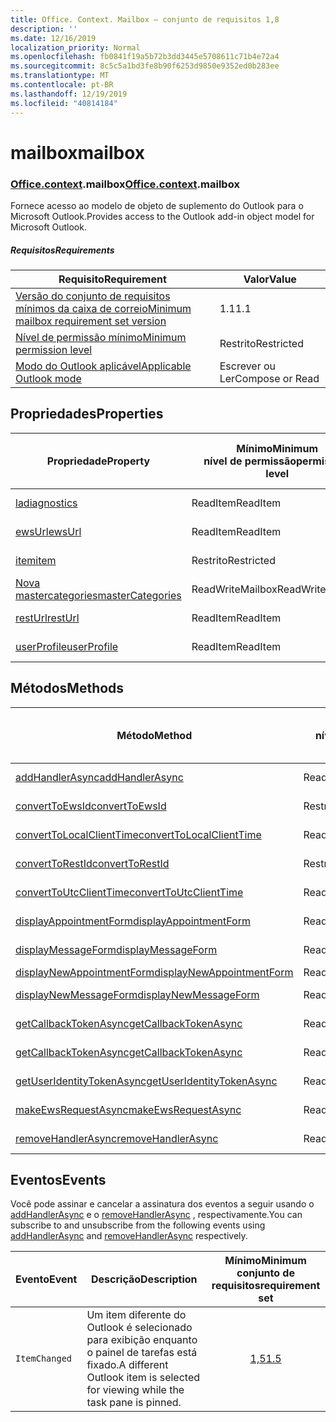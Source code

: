 ```yaml
---
title: Office. Context. Mailbox – conjunto de requisitos 1,8
description: ''
ms.date: 12/16/2019
localization_priority: Normal
ms.openlocfilehash: fb0841f19a5b72b3dd3445e5708611c71b4e72a4
ms.sourcegitcommit: 8c5c5a1bd3fe8b90f6253d9850e9352ed0b283ee
ms.translationtype: MT
ms.contentlocale: pt-BR
ms.lasthandoff: 12/19/2019
ms.locfileid: "40814184"
---
```

# <a name="mailbox"></a><span data-ttu-id="67445-102">mailbox</span><span class="sxs-lookup"><span data-stu-id="67445-102">mailbox</span></span>

### <a name="officeofficemdcontextofficecontextmdmailbox"></a><span data-ttu-id="67445-103">[Office](office.md)[.context](office.context.md).mailbox</span><span class="sxs-lookup"><span data-stu-id="67445-103">[Office](office.md)[.context](office.context.md).mailbox</span></span>

<span data-ttu-id="67445-104">Fornece acesso ao modelo de objeto de suplemento do Outlook para o Microsoft Outlook.</span><span class="sxs-lookup"><span data-stu-id="67445-104">Provides access to the Outlook add-in object model for Microsoft Outlook.</span></span>

##### <a name="requirements"></a><span data-ttu-id="67445-105">Requisitos</span><span class="sxs-lookup"><span data-stu-id="67445-105">Requirements</span></span>

|<span data-ttu-id="67445-106">Requisito</span><span class="sxs-lookup"><span data-stu-id="67445-106">Requirement</span></span>| <span data-ttu-id="67445-107">Valor</span><span class="sxs-lookup"><span data-stu-id="67445-107">Value</span></span>|
|---|---|
|[<span data-ttu-id="67445-108">Versão do conjunto de requisitos mínimos da caixa de correio</span><span class="sxs-lookup"><span data-stu-id="67445-108">Minimum mailbox requirement set version</span></span>](../../requirement-sets/outlook-api-requirement-sets.md)| <span data-ttu-id="67445-109">1.1</span><span class="sxs-lookup"><span data-stu-id="67445-109">1.1</span></span>|
|[<span data-ttu-id="67445-110">Nível de permissão mínimo</span><span class="sxs-lookup"><span data-stu-id="67445-110">Minimum permission level</span></span>](/outlook/add-ins/understanding-outlook-add-in-permissions)| <span data-ttu-id="67445-111">Restrito</span><span class="sxs-lookup"><span data-stu-id="67445-111">Restricted</span></span>|
|[<span data-ttu-id="67445-112">Modo do Outlook aplicável</span><span class="sxs-lookup"><span data-stu-id="67445-112">Applicable Outlook mode</span></span>](/outlook/add-ins/#extension-points)| <span data-ttu-id="67445-113">Escrever ou Ler</span><span class="sxs-lookup"><span data-stu-id="67445-113">Compose or Read</span></span>|

## <a name="properties"></a><span data-ttu-id="67445-114">Propriedades</span><span class="sxs-lookup"><span data-stu-id="67445-114">Properties</span></span>

| <span data-ttu-id="67445-115">Propriedade</span><span class="sxs-lookup"><span data-stu-id="67445-115">Property</span></span> | <span data-ttu-id="67445-116">Mínimo</span><span class="sxs-lookup"><span data-stu-id="67445-116">Minimum</span></span><br><span data-ttu-id="67445-117">nível de permissão</span><span class="sxs-lookup"><span data-stu-id="67445-117">permission level</span></span> | <span data-ttu-id="67445-118">Modelos</span><span class="sxs-lookup"><span data-stu-id="67445-118">Modes</span></span> | <span data-ttu-id="67445-119">Tipo de retorno</span><span class="sxs-lookup"><span data-stu-id="67445-119">Return type</span></span> | <span data-ttu-id="67445-120">Mínimo</span><span class="sxs-lookup"><span data-stu-id="67445-120">Minimum</span></span><br><span data-ttu-id="67445-121">conjunto de requisitos</span><span class="sxs-lookup"><span data-stu-id="67445-121">requirement set</span></span> |
|---|---|---|---|:---:|
| [<span data-ttu-id="67445-122">la</span><span class="sxs-lookup"><span data-stu-id="67445-122">diagnostics</span></span>](office.context.mailbox.diagnostics.md) | <span data-ttu-id="67445-123">ReadItem</span><span class="sxs-lookup"><span data-stu-id="67445-123">ReadItem</span></span> | <span data-ttu-id="67445-124">Escrever</span><span class="sxs-lookup"><span data-stu-id="67445-124">Compose</span></span><br><span data-ttu-id="67445-125">Leitura</span><span class="sxs-lookup"><span data-stu-id="67445-125">Read</span></span> | [<span data-ttu-id="67445-126">La</span><span class="sxs-lookup"><span data-stu-id="67445-126">Diagnostics</span></span>](/javascript/api/outlook/office.diagnostics?view=outlook-js-1.8) | [<span data-ttu-id="67445-127">1.1</span><span class="sxs-lookup"><span data-stu-id="67445-127">1.1</span></span>](../requirement-set-1.1/outlook-requirement-set-1.1.md) |
| [<span data-ttu-id="67445-128">ewsUrl</span><span class="sxs-lookup"><span data-stu-id="67445-128">ewsUrl</span></span>](/javascript/api/outlook/office.mailbox?view=outlook-js-1.8#ewsurl) | <span data-ttu-id="67445-129">ReadItem</span><span class="sxs-lookup"><span data-stu-id="67445-129">ReadItem</span></span> | <span data-ttu-id="67445-130">Escrever</span><span class="sxs-lookup"><span data-stu-id="67445-130">Compose</span></span><br><span data-ttu-id="67445-131">Leitura</span><span class="sxs-lookup"><span data-stu-id="67445-131">Read</span></span> | <span data-ttu-id="67445-132">String</span><span class="sxs-lookup"><span data-stu-id="67445-132">String</span></span> | [<span data-ttu-id="67445-133">1.1</span><span class="sxs-lookup"><span data-stu-id="67445-133">1.1</span></span>](../requirement-set-1.1/outlook-requirement-set-1.1.md) |
| [<span data-ttu-id="67445-134">item</span><span class="sxs-lookup"><span data-stu-id="67445-134">item</span></span>](office.context.mailbox.item.md) | <span data-ttu-id="67445-135">Restrito</span><span class="sxs-lookup"><span data-stu-id="67445-135">Restricted</span></span> | <span data-ttu-id="67445-136">Escrever</span><span class="sxs-lookup"><span data-stu-id="67445-136">Compose</span></span><br><span data-ttu-id="67445-137">Leitura</span><span class="sxs-lookup"><span data-stu-id="67445-137">Read</span></span> | [<span data-ttu-id="67445-138">Item</span><span class="sxs-lookup"><span data-stu-id="67445-138">Item</span></span>](/javascript/api/outlook/office.item?view=outlook-js-1.8) | [<span data-ttu-id="67445-139">1.1</span><span class="sxs-lookup"><span data-stu-id="67445-139">1.1</span></span>](../requirement-set-1.1/outlook-requirement-set-1.1.md) |
| [<span data-ttu-id="67445-140">Nova mastercategories</span><span class="sxs-lookup"><span data-stu-id="67445-140">masterCategories</span></span>](/javascript/api/outlook/office.mailbox?view=outlook-js-1.8#mastercategories) | <span data-ttu-id="67445-141">ReadWriteMailbox</span><span class="sxs-lookup"><span data-stu-id="67445-141">ReadWriteMailbox</span></span> | <span data-ttu-id="67445-142">Escrever</span><span class="sxs-lookup"><span data-stu-id="67445-142">Compose</span></span><br><span data-ttu-id="67445-143">Leitura</span><span class="sxs-lookup"><span data-stu-id="67445-143">Read</span></span> | [<span data-ttu-id="67445-144">MasterCategories</span><span class="sxs-lookup"><span data-stu-id="67445-144">MasterCategories</span></span>](/javascript/api/outlook/office.mastercategories?view=outlook-js-1.8) | [<span data-ttu-id="67445-145">1,8</span><span class="sxs-lookup"><span data-stu-id="67445-145">1.8</span></span>](../requirement-set-1.8/outlook-requirement-set-1.8.md) |
| [<span data-ttu-id="67445-146">restUrl</span><span class="sxs-lookup"><span data-stu-id="67445-146">restUrl</span></span>](/javascript/api/outlook/office.mailbox?view=outlook-js-1.8#resturl) | <span data-ttu-id="67445-147">ReadItem</span><span class="sxs-lookup"><span data-stu-id="67445-147">ReadItem</span></span> | <span data-ttu-id="67445-148">Escrever</span><span class="sxs-lookup"><span data-stu-id="67445-148">Compose</span></span><br><span data-ttu-id="67445-149">Leitura</span><span class="sxs-lookup"><span data-stu-id="67445-149">Read</span></span> | <span data-ttu-id="67445-150">String</span><span class="sxs-lookup"><span data-stu-id="67445-150">String</span></span> | [<span data-ttu-id="67445-151">1,5</span><span class="sxs-lookup"><span data-stu-id="67445-151">1.5</span></span>](../requirement-set-1.5/outlook-requirement-set-1.5.md) |
| [<span data-ttu-id="67445-152">userProfile</span><span class="sxs-lookup"><span data-stu-id="67445-152">userProfile</span></span>](office.context.mailbox.userProfile.md) | <span data-ttu-id="67445-153">ReadItem</span><span class="sxs-lookup"><span data-stu-id="67445-153">ReadItem</span></span> | <span data-ttu-id="67445-154">Escrever</span><span class="sxs-lookup"><span data-stu-id="67445-154">Compose</span></span><br><span data-ttu-id="67445-155">Leitura</span><span class="sxs-lookup"><span data-stu-id="67445-155">Read</span></span> | [<span data-ttu-id="67445-156">UserProfile</span><span class="sxs-lookup"><span data-stu-id="67445-156">UserProfile</span></span>](/javascript/api/outlook/office.userprofile?view=outlook-js-1.8) | [<span data-ttu-id="67445-157">1.1</span><span class="sxs-lookup"><span data-stu-id="67445-157">1.1</span></span>](../requirement-set-1.1/outlook-requirement-set-1.1.md) |

## <a name="methods"></a><span data-ttu-id="67445-158">Métodos</span><span class="sxs-lookup"><span data-stu-id="67445-158">Methods</span></span>

| <span data-ttu-id="67445-159">Método</span><span class="sxs-lookup"><span data-stu-id="67445-159">Method</span></span> | <span data-ttu-id="67445-160">Mínimo</span><span class="sxs-lookup"><span data-stu-id="67445-160">Minimum</span></span><br><span data-ttu-id="67445-161">nível de permissão</span><span class="sxs-lookup"><span data-stu-id="67445-161">permission level</span></span> | <span data-ttu-id="67445-162">Modelos</span><span class="sxs-lookup"><span data-stu-id="67445-162">Modes</span></span> | <span data-ttu-id="67445-163">Mínimo</span><span class="sxs-lookup"><span data-stu-id="67445-163">Minimum</span></span><br><span data-ttu-id="67445-164">conjunto de requisitos</span><span class="sxs-lookup"><span data-stu-id="67445-164">requirement set</span></span> |
|---|---|---|:---:|
| [<span data-ttu-id="67445-165">addHandlerAsync</span><span class="sxs-lookup"><span data-stu-id="67445-165">addHandlerAsync</span></span>](/javascript/api/outlook/office.mailbox?view=outlook-js-1.8#addhandlerasync-eventtype--handler--options--callback-) | <span data-ttu-id="67445-166">ReadItem</span><span class="sxs-lookup"><span data-stu-id="67445-166">ReadItem</span></span> | <span data-ttu-id="67445-167">Escrever</span><span class="sxs-lookup"><span data-stu-id="67445-167">Compose</span></span><br><span data-ttu-id="67445-168">Leitura</span><span class="sxs-lookup"><span data-stu-id="67445-168">Read</span></span> | [<span data-ttu-id="67445-169">1,5</span><span class="sxs-lookup"><span data-stu-id="67445-169">1.5</span></span>](../requirement-set-1.5/outlook-requirement-set-1.5.md) |
| [<span data-ttu-id="67445-170">convertToEwsId</span><span class="sxs-lookup"><span data-stu-id="67445-170">convertToEwsId</span></span>](/javascript/api/outlook/office.mailbox?view=outlook-js-1.8#converttoewsid-itemid--restversion-) | <span data-ttu-id="67445-171">Restrito</span><span class="sxs-lookup"><span data-stu-id="67445-171">Restricted</span></span> | <span data-ttu-id="67445-172">Escrever</span><span class="sxs-lookup"><span data-stu-id="67445-172">Compose</span></span><br><span data-ttu-id="67445-173">Leitura</span><span class="sxs-lookup"><span data-stu-id="67445-173">Read</span></span> | [<span data-ttu-id="67445-174">1.3</span><span class="sxs-lookup"><span data-stu-id="67445-174">1.3</span></span>](../requirement-set-1.3/outlook-requirement-set-1.3.md) |
| [<span data-ttu-id="67445-175">convertToLocalClientTime</span><span class="sxs-lookup"><span data-stu-id="67445-175">convertToLocalClientTime</span></span>](/javascript/api/outlook/office.mailbox?view=outlook-js-1.8#converttolocalclienttime-timevalue-) | <span data-ttu-id="67445-176">ReadItem</span><span class="sxs-lookup"><span data-stu-id="67445-176">ReadItem</span></span> | <span data-ttu-id="67445-177">Escrever</span><span class="sxs-lookup"><span data-stu-id="67445-177">Compose</span></span><br><span data-ttu-id="67445-178">Leitura</span><span class="sxs-lookup"><span data-stu-id="67445-178">Read</span></span> | [<span data-ttu-id="67445-179">1.1</span><span class="sxs-lookup"><span data-stu-id="67445-179">1.1</span></span>](../requirement-set-1.1/outlook-requirement-set-1.1.md) |
| [<span data-ttu-id="67445-180">convertToRestId</span><span class="sxs-lookup"><span data-stu-id="67445-180">convertToRestId</span></span>](/javascript/api/outlook/office.mailbox?view=outlook-js-1.8#converttorestid-itemid--restversion-) | <span data-ttu-id="67445-181">Restrito</span><span class="sxs-lookup"><span data-stu-id="67445-181">Restricted</span></span> | <span data-ttu-id="67445-182">Escrever</span><span class="sxs-lookup"><span data-stu-id="67445-182">Compose</span></span><br><span data-ttu-id="67445-183">Leitura</span><span class="sxs-lookup"><span data-stu-id="67445-183">Read</span></span> | [<span data-ttu-id="67445-184">1.3</span><span class="sxs-lookup"><span data-stu-id="67445-184">1.3</span></span>](../requirement-set-1.3/outlook-requirement-set-1.3.md) |
| [<span data-ttu-id="67445-185">convertToUtcClientTime</span><span class="sxs-lookup"><span data-stu-id="67445-185">convertToUtcClientTime</span></span>](/javascript/api/outlook/office.mailbox?view=outlook-js-1.8#converttoutcclienttime-input-) | <span data-ttu-id="67445-186">ReadItem</span><span class="sxs-lookup"><span data-stu-id="67445-186">ReadItem</span></span> | <span data-ttu-id="67445-187">Escrever</span><span class="sxs-lookup"><span data-stu-id="67445-187">Compose</span></span><br><span data-ttu-id="67445-188">Leitura</span><span class="sxs-lookup"><span data-stu-id="67445-188">Read</span></span> | [<span data-ttu-id="67445-189">1.1</span><span class="sxs-lookup"><span data-stu-id="67445-189">1.1</span></span>](../requirement-set-1.1/outlook-requirement-set-1.1.md) |
| [<span data-ttu-id="67445-190">displayAppointmentForm</span><span class="sxs-lookup"><span data-stu-id="67445-190">displayAppointmentForm</span></span>](/javascript/api/outlook/office.mailbox?view=outlook-js-1.8#displayappointmentform-itemid-) | <span data-ttu-id="67445-191">ReadItem</span><span class="sxs-lookup"><span data-stu-id="67445-191">ReadItem</span></span> | <span data-ttu-id="67445-192">Escrever</span><span class="sxs-lookup"><span data-stu-id="67445-192">Compose</span></span><br><span data-ttu-id="67445-193">Leitura</span><span class="sxs-lookup"><span data-stu-id="67445-193">Read</span></span> | [<span data-ttu-id="67445-194">1.1</span><span class="sxs-lookup"><span data-stu-id="67445-194">1.1</span></span>](../requirement-set-1.1/outlook-requirement-set-1.1.md) |
| [<span data-ttu-id="67445-195">displayMessageForm</span><span class="sxs-lookup"><span data-stu-id="67445-195">displayMessageForm</span></span>](/javascript/api/outlook/office.mailbox?view=outlook-js-1.8#displaymessageform-itemid-) | <span data-ttu-id="67445-196">ReadItem</span><span class="sxs-lookup"><span data-stu-id="67445-196">ReadItem</span></span> | <span data-ttu-id="67445-197">Escrever</span><span class="sxs-lookup"><span data-stu-id="67445-197">Compose</span></span><br><span data-ttu-id="67445-198">Leitura</span><span class="sxs-lookup"><span data-stu-id="67445-198">Read</span></span> | [<span data-ttu-id="67445-199">1.1</span><span class="sxs-lookup"><span data-stu-id="67445-199">1.1</span></span>](../requirement-set-1.1/outlook-requirement-set-1.1.md) |
| [<span data-ttu-id="67445-200">displayNewAppointmentForm</span><span class="sxs-lookup"><span data-stu-id="67445-200">displayNewAppointmentForm</span></span>](/javascript/api/outlook/office.mailbox?view=outlook-js-1.8#displaynewappointmentform-parameters-) | <span data-ttu-id="67445-201">ReadItem</span><span class="sxs-lookup"><span data-stu-id="67445-201">ReadItem</span></span> | <span data-ttu-id="67445-202">Leitura</span><span class="sxs-lookup"><span data-stu-id="67445-202">Read</span></span> | [<span data-ttu-id="67445-203">1.1</span><span class="sxs-lookup"><span data-stu-id="67445-203">1.1</span></span>](../requirement-set-1.1/outlook-requirement-set-1.1.md) |
| [<span data-ttu-id="67445-204">displayNewMessageForm</span><span class="sxs-lookup"><span data-stu-id="67445-204">displayNewMessageForm</span></span>](/javascript/api/outlook/office.mailbox?view=outlook-js-1.8#displaynewmessageform-parameters-) | <span data-ttu-id="67445-205">ReadItem</span><span class="sxs-lookup"><span data-stu-id="67445-205">ReadItem</span></span> | <span data-ttu-id="67445-206">Escrever</span><span class="sxs-lookup"><span data-stu-id="67445-206">Compose</span></span><br><span data-ttu-id="67445-207">Leitura</span><span class="sxs-lookup"><span data-stu-id="67445-207">Read</span></span> | [<span data-ttu-id="67445-208">1,6</span><span class="sxs-lookup"><span data-stu-id="67445-208">1.6</span></span>](../requirement-set-1.6/outlook-requirement-set-1.6.md) |
| [<span data-ttu-id="67445-209">getCallbackTokenAsync</span><span class="sxs-lookup"><span data-stu-id="67445-209">getCallbackTokenAsync</span></span>](/javascript/api/outlook/office.mailbox?view=outlook-js-1.8#getcallbacktokenasync-options--callback-) | <span data-ttu-id="67445-210">ReadItem</span><span class="sxs-lookup"><span data-stu-id="67445-210">ReadItem</span></span> | <span data-ttu-id="67445-211">Escrever</span><span class="sxs-lookup"><span data-stu-id="67445-211">Compose</span></span><br><span data-ttu-id="67445-212">Leitura</span><span class="sxs-lookup"><span data-stu-id="67445-212">Read</span></span> | [<span data-ttu-id="67445-213">1,5</span><span class="sxs-lookup"><span data-stu-id="67445-213">1.5</span></span>](../requirement-set-1.5/outlook-requirement-set-1.5.md) |
| [<span data-ttu-id="67445-214">getCallbackTokenAsync</span><span class="sxs-lookup"><span data-stu-id="67445-214">getCallbackTokenAsync</span></span>](/javascript/api/outlook/office.mailbox?view=outlook-js-1.8#getcallbacktokenasync-callback--usercontext-) | <span data-ttu-id="67445-215">ReadItem</span><span class="sxs-lookup"><span data-stu-id="67445-215">ReadItem</span></span> | <span data-ttu-id="67445-216">Escrever</span><span class="sxs-lookup"><span data-stu-id="67445-216">Compose</span></span><br><span data-ttu-id="67445-217">Leitura</span><span class="sxs-lookup"><span data-stu-id="67445-217">Read</span></span> | [<span data-ttu-id="67445-218">1.3</span><span class="sxs-lookup"><span data-stu-id="67445-218">1.3</span></span>](../requirement-set-1.3/outlook-requirement-set-1.3.md)<br>[<span data-ttu-id="67445-219">1.1</span><span class="sxs-lookup"><span data-stu-id="67445-219">1.1</span></span>](../requirement-set-1.1/outlook-requirement-set-1.1.md) |
| [<span data-ttu-id="67445-220">getUserIdentityTokenAsync</span><span class="sxs-lookup"><span data-stu-id="67445-220">getUserIdentityTokenAsync</span></span>](/javascript/api/outlook/office.mailbox?view=outlook-js-1.8#getuseridentitytokenasync-callback--usercontext-) | <span data-ttu-id="67445-221">ReadItem</span><span class="sxs-lookup"><span data-stu-id="67445-221">ReadItem</span></span> | <span data-ttu-id="67445-222">Escrever</span><span class="sxs-lookup"><span data-stu-id="67445-222">Compose</span></span><br><span data-ttu-id="67445-223">Leitura</span><span class="sxs-lookup"><span data-stu-id="67445-223">Read</span></span> | [<span data-ttu-id="67445-224">1.1</span><span class="sxs-lookup"><span data-stu-id="67445-224">1.1</span></span>](../requirement-set-1.1/outlook-requirement-set-1.1.md) |
| [<span data-ttu-id="67445-225">makeEwsRequestAsync</span><span class="sxs-lookup"><span data-stu-id="67445-225">makeEwsRequestAsync</span></span>](/javascript/api/outlook/office.mailbox?view=outlook-js-1.8#makeewsrequestasync-data--callback--usercontext-) | <span data-ttu-id="67445-226">ReadWriteMailbox</span><span class="sxs-lookup"><span data-stu-id="67445-226">ReadWriteMailbox</span></span> | <span data-ttu-id="67445-227">Escrever</span><span class="sxs-lookup"><span data-stu-id="67445-227">Compose</span></span><br><span data-ttu-id="67445-228">Leitura</span><span class="sxs-lookup"><span data-stu-id="67445-228">Read</span></span> | [<span data-ttu-id="67445-229">1.1</span><span class="sxs-lookup"><span data-stu-id="67445-229">1.1</span></span>](../requirement-set-1.1/outlook-requirement-set-1.1.md) |
| [<span data-ttu-id="67445-230">removeHandlerAsync</span><span class="sxs-lookup"><span data-stu-id="67445-230">removeHandlerAsync</span></span>](/javascript/api/outlook/office.mailbox?view=outlook-js-1.8#removehandlerasync-eventtype--options--callback-) | <span data-ttu-id="67445-231">ReadItem</span><span class="sxs-lookup"><span data-stu-id="67445-231">ReadItem</span></span> | <span data-ttu-id="67445-232">Escrever</span><span class="sxs-lookup"><span data-stu-id="67445-232">Compose</span></span><br><span data-ttu-id="67445-233">Leitura</span><span class="sxs-lookup"><span data-stu-id="67445-233">Read</span></span> | [<span data-ttu-id="67445-234">1,5</span><span class="sxs-lookup"><span data-stu-id="67445-234">1.5</span></span>](../requirement-set-1.5/outlook-requirement-set-1.5.md) |

## <a name="events"></a><span data-ttu-id="67445-235">Eventos</span><span class="sxs-lookup"><span data-stu-id="67445-235">Events</span></span>

<span data-ttu-id="67445-236">Você pode assinar e cancelar a assinatura dos eventos a seguir usando o [addHandlerAsync](/javascript/api/outlook/office.mailbox?view=outlook-js-1.8#addhandlerasync-eventtype--handler--options--callback-) e o [removeHandlerAsync](/javascript/api/outlook/office.mailbox?view=outlook-js-1.8#removehandlerasync-eventtype--options--callback-) , respectivamente.</span><span class="sxs-lookup"><span data-stu-id="67445-236">You can subscribe to and unsubscribe from the following events using [addHandlerAsync](/javascript/api/outlook/office.mailbox?view=outlook-js-1.8#addhandlerasync-eventtype--handler--options--callback-) and [removeHandlerAsync](/javascript/api/outlook/office.mailbox?view=outlook-js-1.8#removehandlerasync-eventtype--options--callback-) respectively.</span></span>

| <span data-ttu-id="67445-237">Evento</span><span class="sxs-lookup"><span data-stu-id="67445-237">Event</span></span> | <span data-ttu-id="67445-238">Descrição</span><span class="sxs-lookup"><span data-stu-id="67445-238">Description</span></span> | <span data-ttu-id="67445-239">Mínimo</span><span class="sxs-lookup"><span data-stu-id="67445-239">Minimum</span></span><br><span data-ttu-id="67445-240">conjunto de requisitos</span><span class="sxs-lookup"><span data-stu-id="67445-240">requirement set</span></span> |
|---|---|:---:|
|`ItemChanged`| <span data-ttu-id="67445-241">Um item diferente do Outlook é selecionado para exibição enquanto o painel de tarefas está fixado.</span><span class="sxs-lookup"><span data-stu-id="67445-241">A different Outlook item is selected for viewing while the task pane is pinned.</span></span> | [<span data-ttu-id="67445-242">1,5</span><span class="sxs-lookup"><span data-stu-id="67445-242">1.5</span></span>](../requirement-set-1.5/outlook-requirement-set-1.5.md) |
